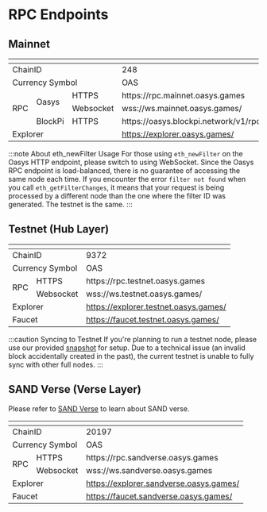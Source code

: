 # RPC Endpoints

## Mainnet
<table>
  <thead>
    <tr><th colspan="4"></th></tr>
  </thead>
  <tbody>
    <tr><td colspan="3">ChainID</td><td>248</td></tr>
    <tr><td colspan="3">Currency Symbol</td><td>OAS</td></tr>
    <tr><td rowspan="3">RPC</td><td rowspan="2">Oasys</td><td>HTTPS</td><td>https://rpc.mainnet.oasys.games</td></tr>
    <tr><td>Websocket</td><td>wss://ws.mainnet.oasys.games/</td></tr>
    <tr><td>BlockPi</td><td>HTTPS</td><td>https://oasys.blockpi.network/v1/rpc/public</td></tr>
    <tr><td colspan="3">Explorer</td><td><a href="https://explorer.oasys.games/" target="_blank" rel="noopener noreferrer">https://explorer.oasys.games/</a></td></tr>
  </tbody>
</table>

:::note About eth_newFilter Usage
For those using `eth_newFilter` on the Oasys HTTP endpoint, please switch to using WebSocket. Since the Oasys RPC endpoint is load-balanced, there is no guarantee of accessing the same node each time. If you encounter the error `filter not found` when you call `eth_getFilterChanges`, it means that your request is being processed by a different node than the one where the filter ID was generated. The testnet is the same.
:::

## Testnet (Hub Layer)
<table>
  <thead>
    <tr><th colspan="3"></th></tr>
  </thead>
  <tbody>
    <tr><td colspan="2">ChainID</td><td>9372</td></tr>
    <tr><td colspan="2">Currency Symbol</td><td>OAS</td></tr>
    <tr><td rowspan="2">RPC</td><td>HTTPS</td><td>https://rpc.testnet.oasys.games</td></tr>
    <tr><td>Websocket</td><td>wss://ws.testnet.oasys.games/</td></tr>
    <tr><td colspan="2">Explorer</td><td><a href="https://explorer.testnet.oasys.games/" target="_blank" rel="noopener noreferrer">https://explorer.testnet.oasys.games/</a></td></tr>
    <tr><td colspan="2">Faucet</td><td><a href="https://faucet.testnet.oasys.games/" target="_blank" rel="noopener noreferrer">https://faucet.testnet.oasys.games/</a></td></tr>
  </tbody>
</table>

:::caution Syncing to Testnet
If you're planning to run a testnet node, please use our provided [snapshot](/docs/hub-validator/operate-validator/upgrade-migrate#applying-the-snapshot-to-a-testnet-node) for setup. Due to a technical issue (an invalid block accidentally created in the past), the current testnet is unable to fully sync with other full nodes.
:::

## SAND Verse (Verse Layer)
Please refer to [SAND Verse](/docs/verse-developer/sandverse) to learn about SAND verse.

<table>
  <thead>
    <tr><th colspan="3"></th></tr>
  </thead>
  <tbody>
    <tr><td colspan="2">ChainID</td><td>20197</td></tr>
    <tr><td colspan="2">Currency Symbol</td><td>OAS</td></tr>
    <tr><td rowspan="2">RPC</td><td>HTTPS</td><td>https://rpc.sandverse.oasys.games</td></tr>
    <tr><td>Websocket</td><td>wss://ws.sandverse.oasys.games</td></tr>
    <tr><td colspan="2">Explorer</td><td><a href="https://explorer.sandverse.oasys.games/" target="_blank" rel="noopener noreferrer">https://explorer.sandverse.oasys.games/</a></td></tr>
    <tr><td colspan="2">Faucet</td><td><a href="https://faucet.sandverse.oasys.games/" target="_blank" rel="noopener noreferrer">https://faucet.sandverse.oasys.games/</a></td></tr>
  </tbody>
</table>
